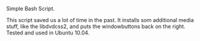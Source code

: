 Simple Bash Script.

This script saved us a lot of time in the past. It installs som 
additional media stuff, like the libdvdcss2, and puts the windowbuttons 
back on the right. Tested and used in Ubuntu 10.04.
